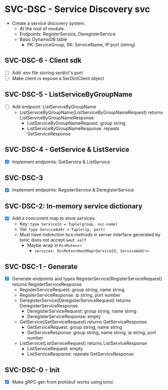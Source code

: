 # SVC-DSC - Service Discovery svc

- Create a service discovery system.
  - At the root of module.
  - Endpoints: RegisterService, DeregisterService
  - Basic DynamoDB table
    - PK: ServiceGroup, SK: ServiceName, IP:port (string)

## SVC-DSC-6 - Client sdk

- [ ] Add .env file storing serdict's port
- [ ] Make client.rs expose a SerDictClient object

## SVC-DSC-5 - ListServiceByGroupName

- [ ] Add endpoint: ListServiceByGroupName
  - ListServiceByGroupName(ListServiceByGroupNameRequest) returns ListServiceByGroupNameResponse
    - ListServiceByGroupNameRequest: group string
    - ListServiceByGroupNameResponse: repeats GetServiceResponse

## SVC-DSC-4 - GetService & ListService

- [x] Implement endpoints: GetService & ListService

## SVC-DSC-3

- [x] Implement endpoints: RegisterService & DeregisterService

## SVC-DSC-2: In-memory service dictionary

- [x] Add a concurrent map to store services
  - Key: `type ServiceId = Tuple(group, svc-name)`
  - Val: `type ServiceAddr = Tuple(ip, port)`
  - Must have indirection bcs methods in server interface generated by tonic does not accept `&mut self`
    - Maybe wrap in `Rc<Mutex>>`
      - `services: Rc<Mutex<HashMap<ServiceId, ServiceAddr>>`

## SVC-DSC-1 - Generate

- [x] Generate endpoints and types RegisterService(RegisterServiceRequest) returns RegisterServiceResponse
    - RegisterServiceRequest: group string, name string
    - RegisterServiceResponse: ip string, port number
  - DeregisterService(DeregisterServiceRequest) returns DeregisterServiceResponse:
    - DeregisterServiceRequest: group string, name string
    - DeregisterServiceResponse: empty
  - GetService(GetServiceRequest) returns GetServiceResponse
    - GetServiceRequest: group string, name string
    - GetServiceResponse: group string, name string, ip string, port number
  - ListService(ListServiceRequest) returns ListServiceResponse
    - ListServiceRequest: empty
    - ListServiceResponse: repeats GetServiceResponse

## SVC-DSC-0 - Init

- [x] Make gRPC gen from protobuf works using tonic
